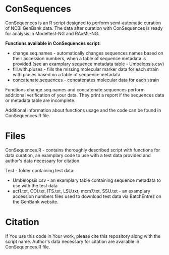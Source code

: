 # ConSequences

ConSequences is an R script designed to perform semi-automatic curation of NCBI GenBank data. The data after curation with ConSequences is ready for analysis in Modeltest-NG and RAxML-NG.

**Functions available in ConSequences script:**

- change.seq.names - automatically changes sequences names based on their accession numbers, when a table of sequence metadata is provided (see an examplary sequence metadata table - Umbelopsis.csv)
- fill.with.pluses - fills the missing molecular marker data for each strain with pluses based on a table of sequence metadata
- concatenate.sequences - concatenates molecular data for each strain

Functions change.seq.names and concatenate.sequences perform additional verification of your data. They print a report if the sequences data or metadata table are incomplete. 

Additional information about functions usage and the code can be found in ConSequences.R file.

# Files

ConSequences.R - contains thoroughly described script with functions for data curation, an examplary code to use with a test data provided and author's data necessary for citation.

Test - folder containing test data:
- Umbelopsis.csv - an examplary table containing sequence metadata to use with the test data
- act1.txt, COI.txt, ITS.txt, LSU.txt, mcm7.txt, SSU.txt - an examplary accession numbers files used to download test data via BatchEntrez on the GenBank website.

# Citation

If You use this code in Your work, please cite this repository along with the script name. Author's data necessary for citation are available in ConSequences.R file.
